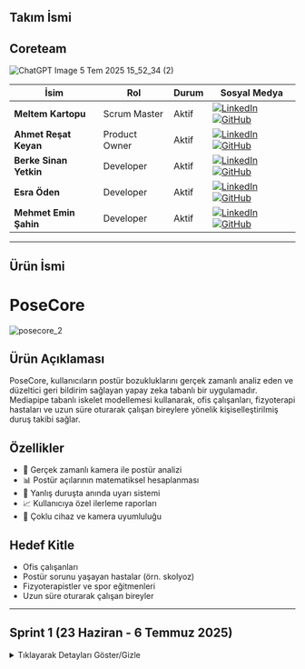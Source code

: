 
## Takım İsmi
##  Coreteam

![ChatGPT Image 5 Tem 2025 15_52_34 (2)](https://github.com/user-attachments/assets/bec82d13-bfeb-4be1-a991-ad1fa78858bf)



| İsim                   | Rol           | Durum | Sosyal Medya                                                                                                                                                                                                                                                                                                    |
| ---------------------- | ------------- | ----- | --------------------------------------------------------------------------------------------------------------------------------------------------------------------------------------------------------------------------------------------------------------------------------------------------------------- |
| **Meltem Kartopu**     | Scrum Master  | Aktif | [![LinkedIn](https://img.shields.io/badge/LinkedIn-0077B5?style=for-the-badge\&logo=linkedin\&logoColor=white)](https://www.linkedin.com/in/meltemkartopu/) [![GitHub](https://img.shields.io/badge/GitHub-100000?style=for-the-badge\&logo=github\&logoColor=white)](https://github.com/MeltemKartopu)         |
| **Ahmet Reşat Keyan**  | Product Owner | Aktif | [![LinkedIn](https://img.shields.io/badge/LinkedIn-0077B5?style=for-the-badge\&logo=linkedin\&logoColor=white)](https://www.linkedin.com/in/ahmet-keyan-088995246/) [![GitHub](https://img.shields.io/badge/GitHub-100000?style=for-the-badge\&logo=github\&logoColor=white)](https://github.com/Drandalll)     |
| **Berke Sinan Yetkin** | Developer     | Aktif | [![LinkedIn](https://img.shields.io/badge/LinkedIn-0077B5?style=for-the-badge\&logo=linkedin\&logoColor=white)](https://www.linkedin.com/in/berke-sinan-yetkin/) [![GitHub](https://img.shields.io/badge/GitHub-100000?style=for-the-badge\&logo=github\&logoColor=white)](https://github.com/BerkeSinanYetkin) |
| **Esra Öden**          | Developer     | Aktif | [![LinkedIn](https://img.shields.io/badge/LinkedIn-0077B5?style=for-the-badge\&logo=linkedin\&logoColor=white)](https://www.linkedin.com/in/esra-%C3%B6den-92b552270/) [![GitHub](https://img.shields.io/badge/GitHub-100000?style=for-the-badge\&logo=github\&logoColor=white)](https://github.com/esrashub)   |
| **Mehmet Emin Şahin**  | Developer     | Aktif | [![LinkedIn](https://img.shields.io/badge/LinkedIn-0077B5?style=for-the-badge\&logo=linkedin\&logoColor=white)](https://www.linkedin.com/in/mehmetemin-sahin/) [![GitHub](https://img.shields.io/badge/GitHub-100000?style=for-the-badge\&logo=github\&logoColor=white)](https://github.com/EMIN200097)         |

---
## Ürün İsmi
# PoseCore 

![posecore\_2](https://github.com/user-attachments/assets/daeb3e73-7297-464a-924d-2a8dc356ab1b)

## Ürün Açıklaması

PoseCore, kullanıcıların postür bozukluklarını gerçek zamanlı analiz eden ve düzeltici geri bildirim sağlayan yapay zeka tabanlı bir uygulamadır. Mediapipe tabanlı iskelet modellemesi kullanarak, ofis çalışanları, fizyoterapi hastaları ve uzun süre oturarak çalışan bireylere yönelik kişiselleştirilmiş duruş takibi sağlar.

##  Özellikler

* 📸 Gerçek zamanlı kamera ile postür analizi
* 📊 Postür açılarının matematiksel hesaplanması
* 🔔 Yanlış duruşta anında uyarı sistemi
* 📈 Kullanıcıya özel ilerleme raporları
* 📱 Çoklu cihaz ve kamera uyumluluğu

##  Hedef Kitle

* Ofis çalışanları
* Postür sorunu yaşayan hastalar (örn. skolyoz)
* Fizyoterapistler ve spor eğitmenleri
* Uzun süre oturarak çalışan bireyler

---

##  Sprint 1 (23 Haziran - 6 Temmuz 2025)

<details>
<summary>Tıklayarak Detayları Göster/Gizle</summary>

###  Sprint Notları

* **Proje fikri ve modüller:** Fizyoterapi / postür / spor modülleri netleştirildi
* **Teknoloji Stack:** Mediapipe, OpenCV, Python/Flask
* **Prototip Geliştirme:** Temel iskelet çıkarımı ve açı hesaplama prototipi oluşturuldu
* **Veri Seti İncelemesi:** Kaggle fizyoterapi hareketleri analiz edildi

###  Hedeflenen Puan

* **Sprint Puanı:** 100 / 300
* **Mantık:** Toplam proje 300 puan; her sprint için \~100 puan
* **Story Points:** Her sprintte 100 puana ulaşmak için atanan 7 ana kanban kartına ait altgörevlere, ana görevde ulaşılmak üzere (roll up story points) ayrı ayrı puanmalar yapılmıştır.
* 2 haftalık sprint sürecinde 5 takım üyesi için 14 günlük görev dağılımı "Sprint Görev Dağılımı ve Puan Mantığı Tablosu" nda yer almaktadır.

###  Sprint Görev Dağılımı ve Puan Mantığı Tablosu
| Ana Görev                     | Alt Görev                                                                 | Puan | Sorumlu Rol          | Açıklama                                                                |
|-------------------------------|---------------------------------------------------------------------------|------|----------------------|-------------------------------------------------------------------------|
| **Araştırma & Planlama**      | Proje fikirleri araştırması                                               | 10   | Tüm ekip             | Hızlı workshop + bireysel araştırma                                     |
|                               | Kullanıcı persona oluşturma                                               | 5    | Product Owner        | PO liderliğinde hazırlanması                                            |
|                               | Kullanıcı görüşmeleri                                                     | 10   | PO + 1 Developer     | Katılımcı bulma + 5 görüşme                                             |
|                               | Teknoloji seçimi (Mediapipe/YOLO)                                         | 15   | 2 Developer          | Prototip test + teknik rapor                                            |
|                               | Başarı metriklerinin tanımlanması                                         | 10   | PO + Scrum Master    | KPI'ların SMART prensibiyle belirlenmesi                                |
| **Veri Toplama & Ön İşleme** | Doğru hareket videolarının kaydı                                           | 10   | 2 Developer          | Senaryo başına 2 tekrar                                                 |
|                               | Çoklu kamera veri seti                                                    | 10   | 3 Developer          | 3 açı x 5 hareket (eşgüdüm gerektirir)                                  |
|                               | Yanlış hareket senaryoları                                                | 10   | 1 Developer + PO     | Hata senaryolarının klinik doğruluğu                                    |
|                               | Koordinat normalizasyonu                                                  | 10   | 1 Developer          | OpenPose/Mediapipe çıktılarının dönüşümü                                |
|                               | Ham Video Verisinden CSV Üreten Script/Aracın Geliştirilmesi              | 10   | 1 Developer          | video verilerinden veriseti elde edilmesi                               |                                                        
| **Toplam**                    |                                                                           | 100  |                      |                                                                         |

---

###  Daily Scrum

* **Saat:** Her akşam 20:00 - 21:00 (WhatsApp)
* **Kanallar:** WhatsApp, Google Meet
* [WhatsApp Daily Scrum Ekran Görüntüleri](https://imgur.com/a/coreteam-daily-scrum-chats-QgBy6N9)

###  Sprint Board

**ClickUp Proje Panosu:** [Buradan Ulaşabilirsiniz](https://clickup.com/)

![image](https://github.com/user-attachments/assets/f31ad366-bf1f-497d-8100-39f8fdd5e194)


**ClickUp Proje Raporu ve Tamamlanan Sprint Puanı 
![image](https://github.com/user-attachments/assets/c9620829-f56c-41d7-a9a7-5cbb06ce2ad2)
* 100 puandan 50 puan tamamlanmıştır
* Devam eden görevler sonraki sprinte devredelecektir.
* Artı 10 puan model aşaması model geliştirme 1 e ait Mediapipe ile iskelet çıkarımı testi görevinden gelmiştir. Araştırma ve Planlama'ya katkısından dolayı bu sprintte denenmek istenmiştir. 
  

###  Prototip Testleri

* **MediaPipe Nokta Algılama ve Açı Hesaplama:** [Test Ekran Görüntüsü İçin Tıklayın](https://imgur.com/a/mediapipe-nokta-alg-lama-ve-hesaplama-3VOvH1m)

  Tabii, görseldeki metni **Markdown formatında** sadeleştirerek ve düzenleyerek aşağıya dönüştürüyorum:

---

## Veri Seti Toplama

Bu dizin (dataset_gathering) , projede kullanılacak veri setlerini toplamak, işlemek ve düzenlemek için kullanılan araçları içerir. Ham video verisini Makine Öğrenmesi modellerine beslemek ve doğru postür analizi yapmak için kullanılacak bu veriyi toplamayı burada gerçekleştiriyoruz.

### İçerik

### `main.py` ile Video'dan CSV'ye Dönüştürme

`main.py`, `input/` klasöründeki bir video dosyasını alır ve işlenmiş verileri `output/` klasöründe bir CSV dosyasına kaydeder. Temel adımlar:

1. `input/` klasörüne dönüştürmek istediğiniz video dosyasını ekleyin.
2. `main.py`:173'de video\_name argümanına string olarak doğru oturuş postürü videosu dosyanızın ismini **dosya tipi uzantısıyla beraber** verin.

   * Ya da kamera kullanmak için bu keyword argümanını silin.
3. Programı çalıştırıp mevcut kareleri kaydetmeye başlamak için klavyenizdeki **"L"** tuşuna basın.
4. Program, videodaki kareleri işler ve ilgili verileri `output/` dizinindeki CSV dosyasına yazar. Yazmayı durdurmak için tekrar **"L"** tuşuna basabilirsiniz.
5. Programdan çıkış yapmak için klavyenizdeki **"Q"** tuşuna basın.

Detaylı parametreler ve ek seçenekler için `main.py` dosyasındaki açıklamaları inceleyin.

---

## Notlar

* Bir dizin yukarıdaki `requirements.txt` dosyasındaki gereksinimleri pip ile kurduğunuzdan emin olun.
* Tam olarak akışa hakim olmak için `main.py` dosyasındaki komut satırlarını okuyun.
* CSV dosyası kullanılmadan önce gözden geçirilmelidir.

---

Başka düzenleme veya eklemek istediğin detay varsa iletebilirsin!


###  Sprint Review

* ✅ Proje fikri ve modüller onaylandı
* ✅ Mediapipe entegrasyonu tamamlandı
* ✅ Veri seti analizi tamamlandı
* 🚧 Kullanıcı test senaryoları Sprint 2'ye ertelendi

###  Sprint Retrospective

#### 👍 İyi Yönler

* Hızlı teknoloji seçimi ve prototipleme
* WhatsApp üzerinden etkili asenkron iletişim

#### 📌 Geliştirmeler

* Toplantı zamanlamalarının erken duyurulması
* Veri etiketleme standartlarının belirlenmesi

---

</details>



